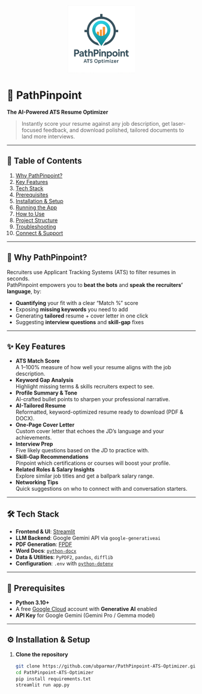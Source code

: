 <p align="center">
  <img src="images/pathpinpoint_logo.png" alt="PathPinpoint Logo" width="180"/>
</p>

# 📍 PathPinpoint  
**The AI-Powered ATS Resume Optimizer**  

> Instantly score your resume against any job description, get laser-focused feedback, and download polished, tailored documents to land more interviews.

---

## 🔖 Table of Contents
1. [Why PathPinpoint?](#why-pathpinpoint)  
2. [Key Features](#key-features)  
3. [Tech Stack](#tech-stack)  
4. [Prerequisites](#prerequisites)  
5. [Installation & Setup](#installation--setup)  
6. [Running the App](#running-the-app)  
7. [How to Use](#how-to-use)  
8. [Project Structure](#project-structure)  
9. [Troubleshooting](#troubleshooting)  
10. [Connect & Support](#connect--support)

---

## 🎯 Why PathPinpoint?
Recruiters use Applicant Tracking Systems (ATS) to filter resumes in seconds.  
PathPinpoint empowers you to **beat the bots** and **speak the recruiters’ language**, by:
- **Quantifying** your fit with a clear “Match %” score  
- Exposing **missing keywords** you need to add  
- Generating **tailored** resume + cover letter in one click  
- Suggesting **interview questions** and **skill-gap** fixes  

---

## ✨ Key Features
- **ATS Match Score**  
  A 1–100% measure of how well your resume aligns with the job description.
- **Keyword Gap Analysis**  
  Highlight missing terms & skills recruiters expect to see.
- **Profile Summary & Tone**  
  AI-crafted bullet points to sharpen your professional narrative.
- **AI-Tailored Resume**  
  Reformatted, keyword-optimized resume ready to download (PDF & DOCX).
- **One-Page Cover Letter**  
  Custom cover letter that echoes the JD’s language and your achievements.
- **Interview Prep**  
  Five likely questions based on the JD to practice with.
- **Skill-Gap Recommendations**  
  Pinpoint which certifications or courses will boost your profile.
- **Related Roles & Salary Insights**  
  Explore similar job titles and get a ballpark salary range.
- **Networking Tips**  
  Quick suggestions on who to connect with and conversation starters.

---

## 🛠️ Tech Stack
- **Frontend & UI**: [Streamlit](https://streamlit.io/)  
- **LLM Backend**: Google Gemini API via `google-generativeai`  
- **PDF Generation**: [FPDF](https://pypi.org/project/fpdf/)  
- **Word Docs**: [`python-docx`](https://python-docx.readthedocs.io/)  
- **Data & Utilities**: `PyPDF2`, `pandas`, `difflib`  
- **Configuration**: `.env` with [`python-dotenv`](https://pypi.org/project/python-dotenv/)  

---

## 🔧 Prerequisites
- **Python 3.10+**  
- A free [Google Cloud](https://console.cloud.google.com/) account with **Generative AI** enabled  
- **API Key** for Google Gemini (Gemini Pro / Gemma model)

---

## ⚙️ Installation & Setup

1. **Clone the repository**  
   ```bash
   git clone https://github.com/ubparmar/PathPinpoint-ATS-Optimizer.git
   cd PathPinpoint-ATS-Optimizer
   pip install requirements.txt
   streamlit run app.py

